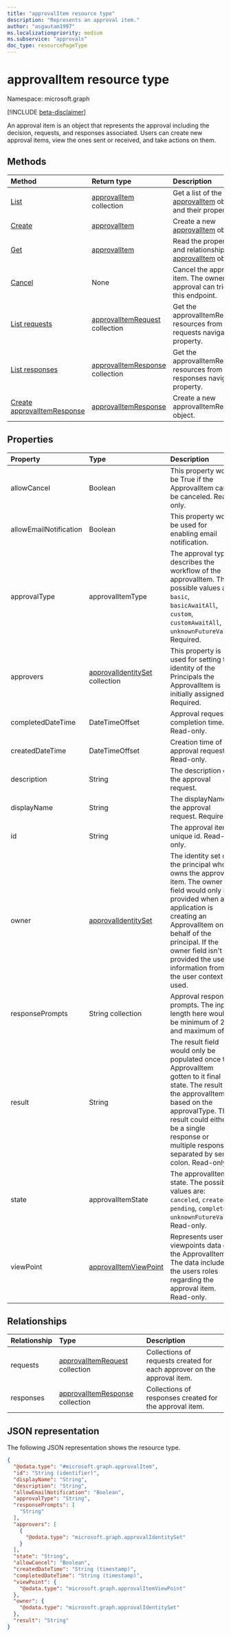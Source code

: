 ```yaml
---
title: "approvalItem resource type"
description: "Represents an approval item."
author: "asgautam1997"
ms.localizationpriority: medium
ms.subservice: "approvals"
doc_type: resourcePageType
---
```


# approvalItem resource type

Namespace: microsoft.graph

[!INCLUDE [beta-disclaimer](../../includes/beta-disclaimer.md)]

An approval item is an object that represents the approval including the decision, requests, and responses associated. Users can create new approval items, view the ones sent or received, and take actions on them.

## Methods
|Method|Return type|Description|
|:---|:---|:---|
|[List](../api/approvalsolution-list-approvalitems.md)|[approvalItem](../resources/approvalitem.md) collection|Get a list of the [approvalItem](../resources/approvalitem.md) objects and their properties.|
|[Create](../api/approvalsolution-post-approvalitems.md)|[approvalItem](../resources/approvalitem.md)|Create a new [approvalItem](../resources/approvalitem.md) object.|
|[Get](../api/approvalitem-get.md)|[approvalItem](../resources/approvalitem.md)|Read the properties and relationships of an [approvalItem](../resources/approvalitem.md) object.|
|[Cancel](../api/approvalitem-cancel.md)|None|Cancel the approval item. The owner of the approval can trigger this endpoint.|
|[List requests](../api/approvalitem-list-requests.md)|[approvalItemRequest](../resources/approvalitemrequest.md) collection|Get the approvalItemRequest resources from the requests navigation property.|
|[List responses](../api/approvalitem-list-responses.md)|[approvalItemResponse](../resources/approvalitemresponse.md) collection|Get the approvalItemResponse resources from the responses navigation property.|
|[Create approvalItemResponse](../api/approvalitem-post-responses.md)|[approvalItemResponse](../resources/approvalitemresponse.md)|Create a new approvalItemResponse object.|

## Properties
|Property|Type|Description|
|:---|:---|:---|
|allowCancel|Boolean|This property would be True if the ApprovalItem can be canceled. Read-only.|
|allowEmailNotification|Boolean|This property would be used for enabling email notification.|
|approvalType|approvalItemType|The approval type describes the workflow of the approvalItem. The possible values are: `basic`, `basicAwaitAll`, `custom`, `customAwaitAll`, `unknownFutureValue`. Required.|
|approvers|[approvalIdentitySet](../resources/approvalidentityset.md) collection|This property is used for setting the identity of the Principals the ApprovalItem is initially assigned to. Required.|
|completedDateTime|DateTimeOffset|Approval request completion time. Read-only.|
|createdDateTime|DateTimeOffset|Creation time of the approval request. Read-only.|
|description|String|The description of the approval request.|
|displayName|String|The displayName of the approval request. Required.|
|id|String|The approval item unique id. Read-only.|
|owner|[approvalIdentitySet](../resources/approvalidentityset.md)|The identity set of the principal who owns the approval item. The owner field would only be provided when an application is creating an ApprovalItem on behalf of the principal. If the owner field isn't provided the user information from the user context is used.|
|responsePrompts|String collection|Approval response prompts. The input length here would be minimum of 2 and maximum of 2.|
|result|String|The result field would only be populated once the ApprovalItem gotten to it final state. The result of the approvalItem is based on the approvalType. The result could either be a single response or multiple responses separated by semi-colon. Read-only.|
|state|approvalItemState|The approvalItem state. The possible values are: `canceled`, `created`, `pending`, `completed`, `unknownFutureValue`. Read-only.|
|viewPoint|[approvalItemViewPoint](../resources/approvalitemviewpoint.md)|Represents user viewpoints data on the ApprovalItem. The data includes the users roles regarding the approval item. Read-only.|

## Relationships
|Relationship|Type|Description|
|:---|:---|:---|
|requests|[approvalItemRequest](../resources/approvalitemrequest.md) collection|Collections of requests created for each approver on the approval item.|
|responses|[approvalItemResponse](../resources/approvalitemresponse.md) collection|Collections of responses created for the approval item.|

## JSON representation
The following JSON representation shows the resource type.
<!-- {
  "blockType": "resource",
  "keyProperty": "id",
  "@odata.type": "microsoft.graph.approvalItem",
  "openType": false
}
-->
``` json
{
  "@odata.type": "#microsoft.graph.approvalItem",
  "id": "String (identifier)",
  "displayName": "String",
  "description": "String",
  "allowEmailNotification": "Boolean",
  "approvalType": "String",
  "responsePrompts": [
    "String"
  ],
  "approvers": [
    {
      "@odata.type": "microsoft.graph.approvalIdentitySet"
    }
  ],
  "state": "String",
  "allowCancel": "Boolean",
  "createdDateTime": "String (timestamp)",
  "completedDateTime": "String (timestamp)",
  "viewPoint": {
    "@odata.type": "microsoft.graph.approvalItemViewPoint"
  },
  "owner": {
    "@odata.type": "microsoft.graph.approvalIdentitySet"
  },
  "result": "String"
}
```

